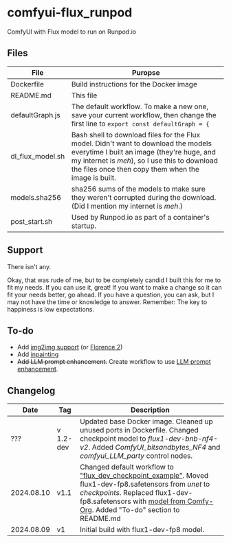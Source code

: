 # comfyui-flux_runpod
ComfyUI with Flux model to run on Runpod.io

## Files
| File | Puropse |
| --- | --- |
| Dockerfile | Build instructions for the Docker image |
| README.md | This file |
| defaultGraph.js | The default workflow. To make a new one, save your current workflow, then change the first line to ```export const defaultGraph = {``` |
| dl_flux_model.sh | Bash shell to download files for the Flux model. Didn't want to download the models everytime I built an image (they're huge, and my internet is _meh_), so I use this to download the files once then copy them when the image is built. |
| models.sha256 | sha256 sums of the models to make sure they weren't corrupted during the download. (Did I mention my internet is _meh_.) |
| post_start.sh | Used by Runpod.io as part of a container's startup. |

## Support
There isn't any.

Okay, that was rude of me, but to be completely candid I built this for me to fit my needs. If you can use it, great! If you want to make a change so it can fit your needs better, go ahead. If you have a question, you can ask, but I may not have the time or knowledge to answer. Remember: The key to happiness is low expectations.

## To-do
- Add [img2img support](https://www.youtube.com/watch?v=4d5zIBNuMRA) (or [Florence 2](https://www.youtube.com/watch?v=1JtFK73K2sE))
- Add [inpainting](https://www.youtube.com/watch?v=Qiltbxvhr_A)
- ~~Add LLM prompt enhancement.~~ Create workflow to use [LLM prompt enhancement](https://www.youtube.com/watch?v=4d5zIBNuMRA).

## Changelog
| Date | Tag | Description |
| --- | --- | --- |
| ??? | v 1.2-dev | Updated base Docker image. Cleaned up unused ports in Dockerfile. Changed checkpoint model to _flux1-dev-bnb-nf4-v2_. Added *ComfyUI_bitsandbytes_NF4* and *comfyui_LLM_party* control nodes. |
| 2024.08.10 | v1.1 | Changed default workflow to ["flux_dev_checkpoint_example"](https://raw.githubusercontent.com/comfyanonymous/ComfyUI_examples/master/flux/flux_dev_checkpoint_example.png). Moved flux1-dev-fp8.safetensors from _unet_ to _checkpoints_. Replaced flux1-dev-fp8.safetensors with [model from Comfy-Org](https://huggingface.co/Comfy-Org/flux1-dev/blob/main/flux1-dev-fp8.safetensors). Added "To-do" section to README.md |
| 2024.08.09 | v1 | Initial build with flux1-dev-fp8 model. |
